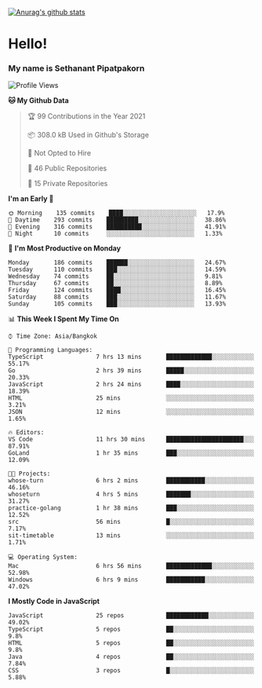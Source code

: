 [![Anurag's github stats](https://github-readme-stats.vercel.app/api?username=thetkpark&count_private=true&show_icons=true&theme=dracula)](https://github.com/anuraghazra/github-readme-stats)

# Hello!
### My name is Sethanant Pipatpakorn

<!--START_SECTION:waka-->
![Profile Views](http://img.shields.io/badge/Profile%20Views-40-blue)

**🐱 My Github Data** 

> 🏆 99 Contributions in the Year 2021
 > 
> 📦 308.0 kB Used in Github's Storage 
 > 
> 🚫 Not Opted to Hire
 > 
> 📜 46 Public Repositories 
 > 
> 🔑 15 Private Repositories  
 > 
**I'm an Early 🐤** 

```text
🌞 Morning    135 commits    ████░░░░░░░░░░░░░░░░░░░░░   17.9% 
🌆 Daytime    293 commits    █████████░░░░░░░░░░░░░░░░   38.86% 
🌃 Evening    316 commits    ██████████░░░░░░░░░░░░░░░   41.91% 
🌙 Night      10 commits     ░░░░░░░░░░░░░░░░░░░░░░░░░   1.33%

```
📅 **I'm Most Productive on Monday** 

```text
Monday       186 commits    ██████░░░░░░░░░░░░░░░░░░░   24.67% 
Tuesday      110 commits    ███░░░░░░░░░░░░░░░░░░░░░░   14.59% 
Wednesday    74 commits     ██░░░░░░░░░░░░░░░░░░░░░░░   9.81% 
Thursday     67 commits     ██░░░░░░░░░░░░░░░░░░░░░░░   8.89% 
Friday       124 commits    ████░░░░░░░░░░░░░░░░░░░░░   16.45% 
Saturday     88 commits     ███░░░░░░░░░░░░░░░░░░░░░░   11.67% 
Sunday       105 commits    ███░░░░░░░░░░░░░░░░░░░░░░   13.93%

```


📊 **This Week I Spent My Time On** 

```text
⌚︎ Time Zone: Asia/Bangkok

💬 Programming Languages: 
TypeScript               7 hrs 13 mins       █████████████░░░░░░░░░░░░   55.17% 
Go                       2 hrs 39 mins       █████░░░░░░░░░░░░░░░░░░░░   20.33% 
JavaScript               2 hrs 24 mins       ████░░░░░░░░░░░░░░░░░░░░░   18.39% 
HTML                     25 mins             ░░░░░░░░░░░░░░░░░░░░░░░░░   3.21% 
JSON                     12 mins             ░░░░░░░░░░░░░░░░░░░░░░░░░   1.65%

🔥 Editors: 
VS Code                  11 hrs 30 mins      ██████████████████████░░░   87.91% 
GoLand                   1 hr 35 mins        ███░░░░░░░░░░░░░░░░░░░░░░   12.09%

🐱‍💻 Projects: 
whose-turn               6 hrs 2 mins        ███████████░░░░░░░░░░░░░░   46.16% 
whoseturn                4 hrs 5 mins        ███████░░░░░░░░░░░░░░░░░░   31.27% 
practice-golang          1 hr 38 mins        ███░░░░░░░░░░░░░░░░░░░░░░   12.52% 
src                      56 mins             █░░░░░░░░░░░░░░░░░░░░░░░░   7.17% 
sit-timetable            13 mins             ░░░░░░░░░░░░░░░░░░░░░░░░░   1.71%

💻 Operating System: 
Mac                      6 hrs 56 mins       █████████████░░░░░░░░░░░░   52.98% 
Windows                  6 hrs 9 mins        ███████████░░░░░░░░░░░░░░   47.02%

```

**I Mostly Code in JavaScript** 

```text
JavaScript               25 repos            ████████████░░░░░░░░░░░░░   49.02% 
TypeScript               5 repos             ██░░░░░░░░░░░░░░░░░░░░░░░   9.8% 
HTML                     5 repos             ██░░░░░░░░░░░░░░░░░░░░░░░   9.8% 
Java                     4 repos             ██░░░░░░░░░░░░░░░░░░░░░░░   7.84% 
CSS                      3 repos             █░░░░░░░░░░░░░░░░░░░░░░░░   5.88%

```



<!--END_SECTION:waka-->
